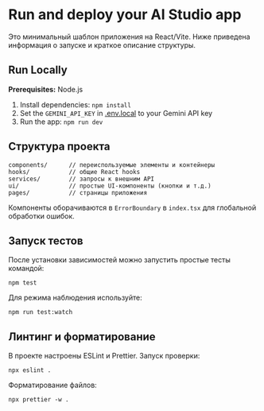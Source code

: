# Run and deploy your AI Studio app

Это минимальный шаблон приложения на React/Vite. Ниже приведена информация о запуске и краткое описание структуры.

## Run Locally

**Prerequisites:** Node.js

1. Install dependencies:
   `npm install`
2. Set the `GEMINI_API_KEY` in [.env.local](.env.local) to your Gemini API key
3. Run the app:
   `npm run dev`

## Структура проекта

```
components/      // переиспользуемые элементы и контейнеры
hooks/           // общие React hooks
services/        // запросы к внешним API
ui/              // простые UI-компоненты (кнопки и т.д.)
pages/           // страницы приложения
```

Компоненты оборачиваются в `ErrorBoundary` в `index.tsx` для глобальной обработки ошибок.

## Запуск тестов

После установки зависимостей можно запустить простые тесты командой:

`npm test`

Для режима наблюдения используйте:

`npm run test:watch`

## Линтинг и форматирование

В проекте настроены ESLint и Prettier. Запуск проверки:

```
npx eslint .
```

Форматирование файлов:

```
npx prettier -w .
```
